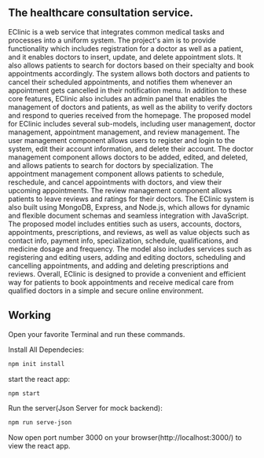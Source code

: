 ## The healthcare consultation service.

EClinic is a web service that integrates common medical tasks and processes into a uniform system. The project's
aim is to provide functionality which includes registration for a doctor as well as a patient, and it enables doctors
to insert, update, and delete appointment slots. It also allows patients to search for doctors based on their
specialty and book appointments accordingly. The system allows both doctors and patients to cancel their
scheduled appointments, and notifies them whenever an appointment gets cancelled in their notification menu.
In addition to these core features, EClinic also includes an admin panel that enables the management of doctors
and patients, as well as the ability to verify doctors and respond to queries received from the homepage.
The proposed model for EClinic includes several sub-models, including user management, doctor management,
appointment management, and review management. The user management component allows users to register
and login to the system, edit their account information, and delete their account. The doctor management
component allows doctors to be added, edited, and deleted, and allows patients to search for doctors by
specialization. The appointment management component allows patients to schedule, reschedule, and cancel
appointments with doctors, and view their upcoming appointments. The review management component allows
patients to leave reviews and ratings for their doctors.
The EClinic system is also built using MongoDB, Express, and Node.js, which allows for dynamic and flexible
document schemas and seamless integration with JavaScript. The proposed model includes entities such as
users, accounts, doctors, appointments, prescriptions, and reviews, as well as value objects such as contact info,
payment info, specialization, schedule, qualifications, and medicine dosage and frequency. The model also
includes services such as registering and editing users, adding and editing doctors, scheduling and cancelling
appointments, and adding and deleting prescriptions and reviews.
Overall, EClinic is designed to provide a convenient and efficient way for patients to book appointments and
receive medical care from qualified doctors in a simple and secure online environment.
## Working
Open your favorite Terminal and run these commands.

Install All Dependecies:
```sh
npm init install
```

start the react app:

```sh
npm start
```

Run the server(Json Server for mock backend):

```sh
npm run serve-json
```


Now open port number 3000 on your browser(http://localhost:3000/) to view the react app.
